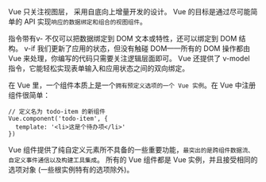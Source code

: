 Vue 只关注视图层， 采用自底向上增量开发的设计。
Vue 的目标是通过尽可能简单的 API 实现`响应的数据绑定和组合的视图组件`。
<script src="https://cdn.jsdelivr.net/npm/vue@2.5.16/dist/vue.js"></script>

指令带有v-
不仅可以把数据绑定到 DOM 文本或特性，还可以绑定到 DOM 结构。
v-if
我们更新了应用的状态，但没有触碰 DOM——所有的 DOM 操作都由 Vue 来处理，你编写的代码只需要关注逻辑层面即可。
Vue 还提供了 v-model 指令，它能轻松实现表单输入和应用状态之间的双向绑定。

在 Vue 里，一个组件本质上是一个`拥有预定义选项的一个 Vue 实例`。在 Vue 中注册组件很简单：
```
// 定义名为 todo-item 的新组件
Vue.component('todo-item', {
  template: '<li>这是个待办项</li>'
})
```

Vue 组件提供了纯自定义元素所不具备的一些重要功能，`最突出的是跨组件数据流、自定义事件通信以及构建工具集成`。
所有的 Vue 组件都是 Vue 实例，并且接受相同的选项对象 (一些根实例特有的选项除外)。